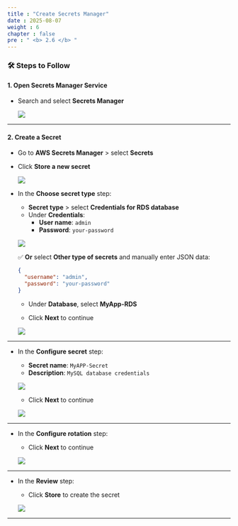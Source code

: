 ```yaml
---
title : "Create Secrets Manager"
date : 2025-08-07
weight : 6
chapter : false
pre : " <b> 2.6 </b> "
---
```


### 🛠️ Steps to Follow

#### 1. Open Secrets Manager Service

- Search and select **Secrets Manager**

  ![](/images/2.6/0001.png)

---

#### 2. Create a Secret

- Go to **AWS Secrets Manager** > select **Secrets**
- Click **Store a new secret**

  ![](/images/2.6/0002.png)

- In the **Choose secret type** step:
  - **Secret type** > select **Credentials for RDS database**
  - Under **Credentials**:
    - **User name**: `admin`
    - **Password**: `your-password`

  ![](/images/2.6/0003.png)

    ✅ **Or** select **Other type of secrets** and manually enter JSON data:

    ```json
    {
      "username": "admin",
      "password": "your-password"
    }
    ```
  - Under **Database**, select **MyApp-RDS**

  - Click **Next** to continue

  ![](/images/2.6/0004.png)

---

- In the **Configure secret** step:
  - **Secret name**: `MyAPP-Secret`
  - **Description**: `MySQL database credentials`

  ![](/images/2.6/0005.png)

  - Click **Next** to continue

  ![](/images/2.6/0006.png)

---

- In the **Configure rotation** step:
  - Click **Next** to continue

  ![](/images/2.6/0007.png)
---

- In the **Review** step:
  - Click **Store** to create the secret

  ![](/images/2.6/0008.png)

---